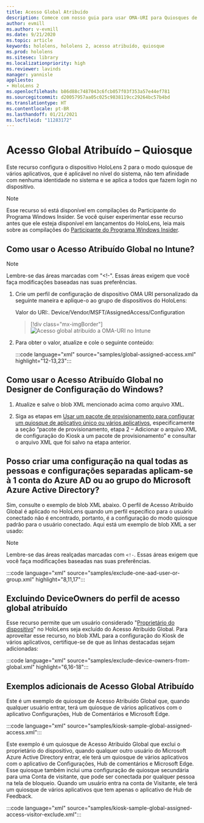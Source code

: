 ```yaml
---
title: Acesso Global Atribuído
description: Comece com nosso guia para usar OMA-URI para Quiosques de Acesso Atribuídos Globais com Intune e designer de configuração do Windows.
author: evmill
ms.author: v-evmill
ms.date: 9/21/2020
ms.topic: article
keywords: hololens, hololens 2, acesso atribuído, quiosque
ms.prod: hololens
ms.sitesec: library
ms.localizationpriority: high
ms.reviewer: lavinds
manager: yannisle
appliesto:
- HoloLens 2
ms.openlocfilehash: b86d88c7487043c6fcb057f03f353a57e44ef781
ms.sourcegitcommit: d20057957aa05c025c9838119cc29264bc57b4bd
ms.translationtype: HT
ms.contentlocale: pt-BR
ms.lasthandoff: 01/21/2021
ms.locfileid: "11283172"
---
```

# Acesso Global Atribuído – Quiosque

Este recurso configura o dispositivo HoloLens 2 para o modo quiosque de vários aplicativos, que é aplicável no nível do sistema, não tem afinidade com nenhuma identidade no sistema e se aplica a todos que fazem login no dispositivo.

> [!NOTE]
> Esse recurso só está disponível em compilações do Participante do Programa Windows Insider. Se você quiser experimentar esse recurso antes que ele esteja disponível em lançamentos do HoloLens, leia mais sobre as compilações do [Participante do Programa Windows Insider](hololens-insider.md).

## Como usar o Acesso Atribuído Global no Intune?

> [!NOTE]
> Lembre-se das áreas marcadas com "<!-". Essas áreas exigem que você faça modificações baseadas nas suas preferências.

1. Crie um perfil de configuração de dispositivo OMA URI personalizado da seguinte maneira e aplique-o ao grupo de dispositivos do HoloLens:

    Valor do URI:. Device/Vendor/MSFT/AssignedAccess/Configuration

    > [!div class="mx-imgBorder"]
    > ![Acesso global atribuído a OMA-URI no Intune](images/global-assigned-access-omauri.png)

2. Para obter o valor, atualize e cole o seguinte conteúdo:

    :::code language="xml" source="samples/global-assigned-access.xml" highlight="12-13,23":::

## Como usar o Acesso Atribuído Global no Designer de Configuração do Windows?

1. Atualize e salve o blob XML mencionado acima como arquivo XML. 

2. Siga as etapas em [Usar um pacote de provisionamento para configurar um quiosque de aplicativo único ou vários aplicativos](https://docs.microsoft.com/hololens/hololens-kiosk#use-a-provisioning-package-to-set-up-a-single-app-or-multi-app-kiosk), especificamente a seção “pacote de provisionamento, etapa 2 – Adicionar o arquivo XML de configuração do Kiosk a um pacote de provisionamento” e consultar o arquivo XML que foi salvo na etapa anterior.

## Posso criar uma configuração na qual todas as pessoas e configurações separadas aplicam-se à 1 conta do Azure AD ou ao grupo do Microsoft Azure Active Directory? 

Sim, consulte o exemplo de blob XML abaixo. O perfil de Acesso Atribuído Global é aplicado no HoloLens quando um perfil específico para o usuário conectado não é encontrado, portanto, é a configuração do modo quiosque padrão para o usuário conectado.
Aqui está um exemplo de blob XML a ser usado:

> [!NOTE]
> Lembre-se das áreas realçadas marcadas com `<!-`. Essas áreas exigem que você faça modificações baseadas nas suas preferências.

 :::code language="xml" source="samples/exclude-one-aad-user-or-group.xml" highlight="8,11,17":::

## Excluindo DeviceOwners do perfil de acesso global atribuído

Esse recurso permite que um usuário considerado "[Proprietário do dispositivo](security-adminless-os.md)" no HoloLens seja excluído do Acesso Atribuído Global. Para aproveitar esse recurso, no blob XML para a configuração do Kiosk de vários aplicativos, certifique-se de que as linhas destacadas sejam adicionadas:

 :::code language="xml" source="samples/exclude-device-owners-from-global.xml" highlight="6,16-18":::

## Exemplos adicionais de Acesso Global Atribuído

Este é um exemplo de quiosque de Acesso Atribuído Global que, quando qualquer usuário entrar, terá um quiosque de vários aplicativos com o aplicativo Configurações, Hub de Comentários e Microsoft Edge.

:::code language="xml" source="samples/kiosk-sample-global-assigned-access.xml":::

Este exemplo é um quiosque de Acesso Atribuído Global que exclui o proprietário do dispositivo, quando qualquer outro usuário do Microsoft Azure Active Directory entrar, ele terá um quiosque de vários aplicativos com o aplicativo de Configurações, Hub de comentários e Microsoft Edge. Esse quiosque também inclui uma configuração de quiosque secundária para uma Conta de visitante, que pode ser conectada por qualquer pessoa na tela de bloqueio. Quando um usuário entra na conta de Visitante, ele terá um quiosque de vários aplicativos que tem apenas o aplicativo de Hub de Feedback.

:::code language="xml" source="samples/kiosk-sample-global-assigned-access-visitor-exclude.xml":::

